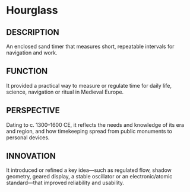# Hourglass

## DESCRIPTION
An enclosed sand timer that measures short, repeatable intervals for navigation and work.

## FUNCTION
It provided a practical way to measure or regulate time for daily life, science, navigation or ritual in Medieval Europe.

## PERSPECTIVE
Dating to c. 1300–1600 CE, it reflects the needs and knowledge of its era and region, and how timekeeping spread from public monuments to personal devices.

## INNOVATION
It introduced or refined a key idea—such as regulated flow, shadow geometry, geared display, a stable oscillator or an electronic/atomic standard—that improved reliability and usability.
